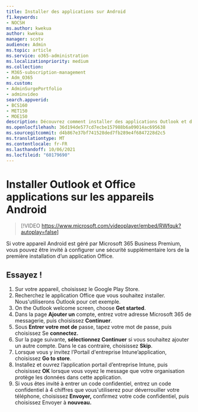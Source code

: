 ```yaml
---
title: Installer des applications sur Android
f1.keywords:
- NOCSH
ms.author: kwekua
author: kwekua
manager: scotv
audience: Admin
ms.topic: article
ms.service: o365-administration
ms.localizationpriority: medium
ms.collection:
- M365-subscription-management
- Adm_O365
ms.custom:
- AdminSurgePortfolio
- adminvideo
search.appverid:
- BCS160
- MET150
- MOE150
description: Découvrez comment installer des applications Outlook et d’autres Office sur des appareils Android.
ms.openlocfilehash: 36d194de577cd7ecbe157988b6a09014ac695638
ms.sourcegitcommit: d4b867e37bf741528ded7fb289e4f6847228d2c5
ms.translationtype: MT
ms.contentlocale: fr-FR
ms.lasthandoff: 10/06/2021
ms.locfileid: "60179690"
---
```

# <a name="install-outlook-and-office-apps-on-android-devices"></a>Installer Outlook et Office applications sur les appareils Android

> [!VIDEO https://www.microsoft.com/videoplayer/embed/RWfquk?autoplay=false]

Si votre appareil Android est géré par Microsoft 365 Business Premium, vous pouvez être invité à configurer une sécurité supplémentaire lors de la première installation d’un application Office. 

## <a name="try-it"></a>Essayez !

1. Sur votre appareil, choisissez le Google Play Store.
2. Recherchez le application Office que vous souhaitez installer. Nous&#39;utiliserons Outlook pour cet exemple.
3. On the Outlook welcome screen, choose **Get started**.
4. Dans la page **Ajouter un** compte, entrez votre adresse Microsoft 365 de messagerie, puis choisissez **Continuer**.
5. Sous **Entrer votre mot de** passe, tapez votre mot de passe, puis choisissez Se **connectez.**
6. Sur la page suivante,  **sélectionnez Continuer**  si vous souhaitez ajouter un autre compte. Dans le cas contraire, choisissez  **Skip**.
7. Lorsque vous y invitez l’Portail d'entreprise Intune’application, choisissez **Go to store**.
8. Installez et ouvrez l’application portail d’entreprise Intune, puis choisissez  **OK**  lorsque vous voyez le message que votre organisation protège les données dans cette application.
9. Si vous êtes invité à entrer un code confidentiel, entrez un code confidentiel à 4 chiffres que vous&#39;utiliserez pour déverrouiller votre téléphone, choisissez **Envoyer,** confirmez votre code confidentiel, puis choisissez Envoyer à **nouveau.**